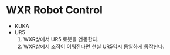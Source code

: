 # WXR Robot Control

- KUKA
- UR5
    1. WXR상에서 UR5 로봇을 연동한다.
    2. WXR상에서 조작이 이뤄진다면 현실 UR5역시 동일하게 동작한다.
